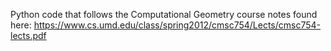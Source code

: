 Python code that follows the Computational Geometry course notes found here:
https://www.cs.umd.edu/class/spring2012/cmsc754/Lects/cmsc754-lects.pdf

